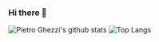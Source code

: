 ### Hi there 👋

![Pietro Ghezzi's github stats](https://github-readme-stats.vercel.app/api?username=gpietro&theme=nord&show_icons=true)
![Top Langs](https://github-readme-stats.vercel.app/api/top-langs/?username=gpietro&theme=nord&show_icons=true)
<!--
**gpietro/gpietro** is a ✨ _special_ ✨ repository because its `README.md` (this file) appears on your GitHub profile.

Here are some ideas to get you started:

- 🔭 I’m currently working on ...
- 🌱 I’m currently learning ...
- 👯 I’m looking to collaborate on ...
- 🤔 I’m looking for help with ...
- 💬 Ask me about ...
- 📫 How to reach me: ...
- 😄 Pronouns: ...
- ⚡ Fun fact: ...
-->
